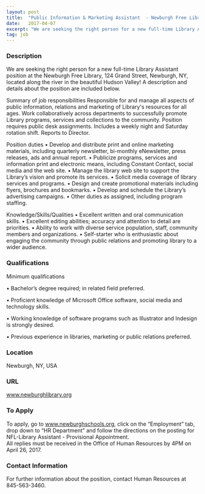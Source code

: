 ```yaml
---
layout: post
title:  "Public Information & Marketing Assistant  - Newburgh Free Library"
date:   2017-04-07
excerpt: "We are seeking the right person for a new full-time Library Assistant position at the Newburgh Free Library, 124 Grand Street, Newburgh, NY, located along the river in the beautiful Hudson Valley! A description and details about the position are included below. Summary of job responsibilities Responsible for and manage..."
tag: job
---
```


### Description   

We are seeking the right person for a new full-time Library Assistant position at the Newburgh Free Library, 124 Grand Street, Newburgh, NY, located along the river in the beautiful Hudson Valley! A description and details about the position are included below.

Summary of job responsibilities
Responsible for and manage all aspects of public information, relations and marketing of Library's resources for all ages. Work collaboratively across departments to successfully promote Library programs, services and collections to the community. Position requires public desk assignments. Includes a weekly night and Saturday rotation shift. Reports to Director.

Position duties
•	Develop and distribute print and online marketing materials, including quarterly newsletter, bi-monthly eNewsletter, press releases, ads and annual report. 
•	Publicize programs, services and information print and electronic means, including Constant Contact, social media and the web site. 
•	Manage the library web site to support the Library’s vision and promote its services. 
•	Solicit media coverage of library services and programs. 
•	Design and create promotional materials including flyers, brochures and bookmarks.
•	Develop and schedule the Library’s advertising campaigns.
•	Other duties as assigned, including program staffing.

Knowledge/Skills/Qualities
•	Excellent written and oral communication skills.
•	Excellent editing abilities; accuracy and attention to detail are priorities.
•	Ability to work with diverse service population, staff, community members and organizations.
•	Self-starter who is enthusiastic about engaging the community through public relations and promoting library to a wider audience.





### Qualifications   

Minimum qualifications

• 	Bachelor’s degree required; in related field preferred.

• 	Proficient knowledge of Microsoft Office software, social media and technology skills. 

• 	Working knowledge of software programs such as Illustrator and Indesign is strongly desired.

• 	Previous experience in libraries, marketing or public relations preferred. 





### Location   

Newburgh, NY, USA


### URL   

www.newburghlibrary.org

### To Apply   

To apply, go to www.newburghschools.org, click on the “Employment” tab, drop down to “HR Department” and follow the directions on the posting for NFL-Library Assistant - Provisional Appointment.   
All replies must be received in the Office of Human Resources by 4PM on April 26, 2017.






### Contact Information   

For further information about the position, contact Human Resources at 845-563-3460.

